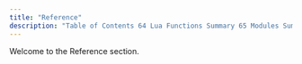 ```yaml
---
title: "Reference"
description: "Table of Contents 64 Lua Functions Summary 65 Modules Summary 66 Configuration Options Summary 67 Console Commands Summary 68 Executable Command Summary 69 Hook Points and C Functions Reference msg gen data spool This hook is invoked after a message has been generated by the msg gen module config rsrc..."
---
```


Welcome to the Reference section. 
